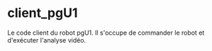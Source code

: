 # client_pgU1

Le code client du robot pgU1. Il s'occupe de commander le robot et d'exécuter l'analyse vidéo.
